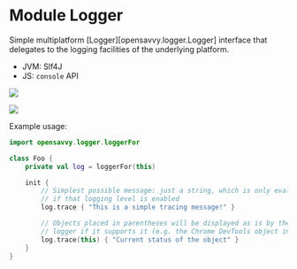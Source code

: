 # Module Logger

Simple multiplatform [Logger][opensavvy.logger.Logger] interface that delegates to the logging facilities of the underlying platform.

- JVM: Slf4J
- JS: `console` API

<a href="https://search.maven.org/search?q=g:%22dev.opensavvy.pedestal%22%20AND%20a:%22logger%22"><img src="https://img.shields.io/maven-central/v/dev.opensavvy.pedestal/logger.svg?label=Maven%20Central"></a>

<a href="https://gitlab.com/opensavvy/wiki/-/blob/main/stability.md#stability-levels"><img src="https://badgen.net/static/Stability/archived/purple"></a>

Example usage:

```kotlin
import opensavvy.logger.loggerFor

class Foo {
	private val log = loggerFor(this)

	init {
		// Simplest possible message: just a string, which is only evaluated 
		// if that logging level is enabled
		log.trace { "This is a simple tracing message!" }

		// Objects placed in parentheses will be displayed as is by the
		// logger if it supports it (e.g. the Chrome DevTools object inspector)
		log.trace(this) { "Current status of the object" }
	}
}
```
